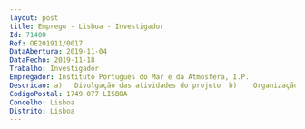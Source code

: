 ```yaml
--- 
layout: post
title: Emprego - Lisboa - Investigador
Id: 71400
Ref: OE201911/0017
DataAbertura: 2019-11-04
DataFecho: 2019-11-18
Trabalho: Investigador
Empregador: Instituto Português do Mar e da Atmosfera, I.P.
Descricao: a)	Divulgação das atividades do projeto  b)	Organização de eventos e workshops  c)	Gestão de base de dados de contactos nas diferentes áreas de intervenção do projeto  d)	Gestão da divulgação das atividades do projeto nas plataformas online e interativas  e)	Gestão da divulgação das atividades do projeto nas redes sociais  f)	Comunicação com entidades nacionais e internacionais de diversas áreas (indústria, ciência, retalho, comercial, entre outras)  g)	Capacidade de interação com entidades interessadas especializadas e demonstração das soluções eco inovadoras a desenvolver no âmbito do projeto  h)	Processamento de dados e análise estatística i)	Elaboração de relatórios, notícias e artigos de disseminação em Português e Inglês.
CodigoPostal: 1749-077 LISBOA
Concelho: Lisboa
Distrito: Lisboa
--- 
```

